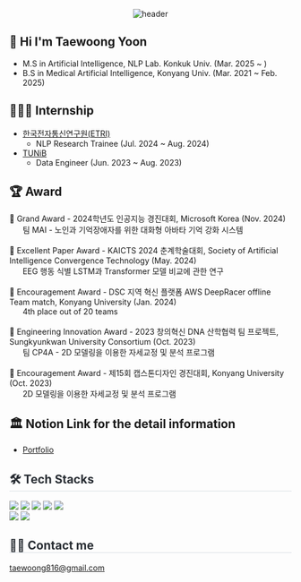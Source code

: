 <div align="center">

![header](https://capsule-render.vercel.app/api?type=rounded&color=0:94c8f7,100:466ed4&height=200&section=header&text=Welcome%20to%20My%20Github!)

</div>

## 👋 Hi I'm Taewoong Yoon
- M.S in Artificial Intelligence, NLP Lab. Konkuk Univ. (Mar. 2025 ~ )
- B.S in Medical Artificial Intelligence, Konyang Univ. (Mar. 2021 ~ Feb. 2025)

## 🧑🏻‍💻 Internship
- [한국전자통신연구원(ETRI)](https://www.etri.re.kr/kor/main/main.etri)
  - NLP Research Trainee (Jul. 2024 ~ Aug. 2024)
- [TUNiB](https://tunib.ai/)
  - Data Engineer (Jun. 2023 ~ Aug. 2023)

## 🏆 Award
🥇 Grand Award - 2024학년도 인공지능 경진대회, Microsoft Korea (Nov. 2024)
<br/>&nbsp;&nbsp;&nbsp;&nbsp;&nbsp;&nbsp;팀 MAI - 노인과 기억장애자를 위한 대화형 아바타 기억 강화 시스템
<br/><br/>🎉 Excellent Paper Award - KAICTS 2024 춘계학술대회, Society of Artificial Intelligence Convergence Technology (May. 2024)
<br/>&nbsp;&nbsp;&nbsp;&nbsp;&nbsp;&nbsp;EEG 행동 식별 LSTM과 Transformer 모델 비교에 관한 연구
<br/><br/>🥉 Encouragement Award - DSC 지역 혁신 플랫폼 AWS DeepRacer offline Team match, Konyang University (Jan. 2024)
<br/>&nbsp;&nbsp;&nbsp;&nbsp;&nbsp;&nbsp;4th place out of 20 teams
<br/><br/>🥉 Engineering Innovation Award - 2023 창의혁신 DNA 산학협력 팀 프로젝트, Sungkyunkwan University Consortium (Oct. 2023)
<br/>&nbsp;&nbsp;&nbsp;&nbsp;&nbsp;&nbsp;팀 CP4A - 2D 모델링을 이용한 자세교정 및 분석 프로그램
<br/><br/>🥉 Encouragement Award - 제15회 캡스톤디자인 경진대회, Konyang University (Oct. 2023)
<br/>&nbsp;&nbsp;&nbsp;&nbsp;&nbsp;&nbsp;2D 모델링을 이용한 자세교정 및 분석 프로그램

## 🏛️ Notion Link for the detail information
- [Portfolio](https://decorous-crawdad-e1a.notion.site/TaeWoong-2695c4784dab40f7b21301e304dbba97?pvs=4)

<div style="text-align: left;">
    <h2 style="border-bottom: 1px solid #d8dee4; color: #282d33;"> 🛠️ Tech Stacks </h2>
    <div style="margin: 0; text-align: left;"> 
        <img src="https://img.shields.io/badge/Python-3776AB?style=flat&logo=Python&logoColor=white">
        <img src="https://img.shields.io/badge/PyTorch-EE4C2C?style=flat&logo=PyTorch&logoColor=white">
        <img src="https://img.shields.io/badge/Tensorflow-FF6F00?style=flat&logo=Tensorflow&logoColor=white">
        <img src="https://img.shields.io/badge/Keras-D00000?style=flat&logo=Keras&logoColor=white">
        <img src="https://img.shields.io/badge/MySQL-4479A1?style=flat&logo=MySQL&logoColor=white">
        <br/>
        <img src="https://img.shields.io/badge/Github-181717?style=flat&logo=Github&logoColor=white">
        <img src="https://img.shields.io/badge/Notion-000000?style=flat&logo=Notion&logoColor=white">
    </div>
</div>

   <div style="text-align: left;">  
        <h2 style="border-bottom: 1px solid #d8dee4; color: #282d33;"> 🧑‍💻 Contact me </h2> 
        <a href=mailto:taewoong816@gmail.com> taewoong816@gmail.com </a>
    </div> 
<br>
</div>
